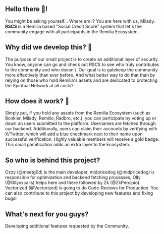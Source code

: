 ## Hello there 👋!

You might be asking yourself... Where am I? You are here with us, Milady. 
**RSCS** is a Remilia based "Social Credit Score" system that let's the community engage with all participants in the Remilia Ecosystem. 

## Why did we develop this? 🤔

The purpose of our small project is to create an additional layer of security. You know, anyone can go and check out RSCS to see who truly contributes to the community and who doesn’t. 
Our goal is to gatekeep the community more effectively than ever before. And what better way to do that than by relying on those who hold Remilia's assets and are dedicated to protecting the Spiritual Network at all costs?

## How does it work? 🤗

Simply put, if you hold any assets from the Remilia Ecosystem (such as Bonkler, Milady, Remilio, Radbro, etc.), you can participate by voting up or down on users submitted to the platform. Usernames are fetched through our backend. 
Additionally, users can claim their accounts by verifying with X/Twitter, which will add a blue checkmark next to their name upon successful verification. 
Highly valuable members will receive a gold badge. This small gamification adds an extra layer to the Ecosystem.

## So who is behind this project?

Ozzy (@meetg0d) is the main developer, midpricedog (@midpricedog) is responsible for optimization and backend fetching processes, Olly (@Ollyoxcalls) helps here and there followed by Zk (@ZkPercipio). Vectorized (@Vectorized) is going to do Code-Reviews for Production.
You can also contribute to this project by developing new features and fixing bugs!


## What's next for you guys?

Developing additional features requested by the Community. 

<!--

**Here are some ideas to get you started:**

🙋‍♀️ A short introduction - what is your organization all about?
🌈 Contribution guidelines - how can the community get involved?
👩‍💻 Useful resources - where can the community find your docs? Is there anything else the community should know?
🍿 Fun facts - what does your team eat for breakfast?
🧙 Remember, you can do mighty things with the power of [Markdown](https://docs.github.com/github/writing-on-github/getting-started-with-writing-and-formatting-on-github/basic-writing-and-formatting-syntax)
-->
